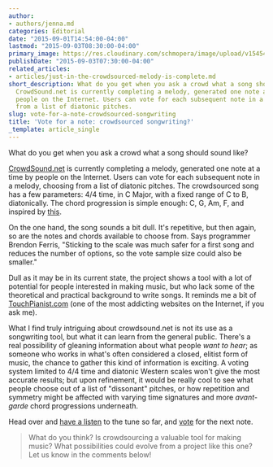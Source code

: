 ```yaml
---
author:
- authors/jenna.md
categories: Editorial
date: "2015-09-01T14:54:00-04:00"
lastmod: "2015-09-03T08:30:00-04:00"
primary_image: https://res.cloudinary.com/schmopera/image/upload/v1545409169/media/webhook-uploads/1441215258535/BallotBoxsquare.jpg.jpg
publishDate: "2015-09-03T07:30:00-04:00"
related_articles:
- articles/just-in-the-crowdsourced-melody-is-complete.md
short_description: What do you get when you ask a crowd what a song should sound like?
  CrowdSound.net is currently completing a melody, generated one note at a time by
  people on the Internet. Users can vote for each subsequent note in a melody, choosing
  from a list of diatonic pitches.
slug: vote-for-a-note-crowdsourced-songwriting
title: 'Vote for a note: crowdsourced songwriting?'
_template: article_single
---
```


What do you get when you ask a crowd what a song should sound like?

[CrowdSound.net](http://crowdsound.net/) is currently completing a melody, generated one note at a time by people on the Internet. Users can vote for each subsequent note in a melody, choosing from a list of diatonic pitches. The crowdsourced song has a few parameters: 4/4 time, in C Major, with a fixed range of C to B, diatonically. The chord progression is simple enough: C, G, Am, F, and inspired by [this](https://www.youtube.com/watch?v=5pidokakU4I). 

On the one hand, the song sounds a bit dull. It's repetitive, but then again, so are the notes and chords available to choose from. Says programmer Brendon Ferris, "Sticking to the scale was much safer for a first song and reduces the number of options, so the vote sample size could also be smaller." 

Dull as it may be in its current state, the project shows a tool with a lot of potential for people interested in making music, but who lack some of the theoretical and practical background to write songs. It reminds me a bit of [TouchPianist.com](http://touchpianist.com/) (one of the most addicting websites on the Internet, if you ask me).

What I find truly intriguing about crowdsound.net is not its use as a songwriting tool, but what it can learn from the general public. There's a real possibility of gleaning information about what people *want to hear*; as someone who works in what's often considered a closed, elitist form of music, the chance to gather this kind of information is exciting. A voting system limited to 4/4 time and diatonic Western scales won't give the most accurate results; but upon refinement, it would be really cool to see what people choose out of a list of "dissonant" pitches, or how repetition and symmetry might be affected with varying time signatures and more *avant-garde* chord progressions underneath.

Head over and [have a listen](https://crowdsound.net/) to the tune so far, and [vote](https://crowdsound.net/) for the next note.

>What do you think? Is crowdsourcing a valuable tool for making music? What possibilities could evolve from a project like this one? Let us know in the comments below!
